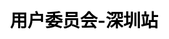 ---
title: "用户委员会-深圳站"
weight: 4
stationName: 深圳站
coverImage: /images/user-group/list/cityCards/shenzhen.png

css: "scss/user-group-single.scss"

topSection:
  kubSphere: KubeSphere 
  committee: 社区用户委员会
  description: KubeSphere 社区用户委员会—深圳站，成立于 2023 年 4 月 8 日，是由活跃在深圳的 KubeSphere 社区用户和成员组成的。初创核心成员 5 人。
  image: /images/user-group/guangzhou/banner.png
  mobile_image: /images/user-group/guangzhou/m-banner.png

station:
  name_en: KubeSphere Community
  name: 
    text1: 申请加入
    text2: 社区用户委员会—深圳站
  description: 
    - 不管你是否是 KubeSphere 的用户，只要你对云原生技术感兴趣，对组织活动有热情，对发展 KubeSphere 社区有想法，即可申请加入 KubeSphere 社区广州用户委员会。
    - 如果你想加入 KubeSphere 社区用户委员会—广州站，成为其中的一名委员（成员），为发展 KubeSphere 社区贡献自己的一份力量，可添加广州站站长微信申请，并可加入 KubeSphere 开源社区广州站微信群。
  manager: 
    name: 徐鹏
    image: /images/user-group/shenzhen/xupeng.jpeg
    wxCode: /images/user-group/shenzhen/xupengvx.jpeg
    position: 深圳站站长
  icon: /images/user-group/shenzhen/logo.svg
  icon_name: KubeSphere 社区用户委员会
  station_name: "- 深圳站 -"

returns:
  title: 为什么加入我们？
  list:
    - text: 结识更多的云原生领域的技术大牛、志同道合的朋友
      bg: /images/user-group/list/returns/bg1.svg

    - text: 提升自身在云原生领域的知名度，拓宽学习和交流云原生技术的渠道
      bg: /images/user-group/list/returns/bg2.svg

    - text: 提升自身多项能力：交流沟通能力、组织协调能力等
      bg: /images/user-group/list/returns/bg3.svg

    - text: KubeSphere 社区周边纪念礼品、社区认证证书及社区 Title
      bg: /images/user-group/list/returns/bg4.svg

members:
  title: 核心成员
  list:
    - name: 徐鹏
      position: 站长
      des: 深圳好上好信息技术副总监，负责技术团队管理及开发，多年服务器后端开发经验，擅长微服务体系相关技术栈，熟悉 K8s，喜欢总结，乐于分享，研究新技术，拥抱云原生，开源共生，终身学习。
      image: /images/user-group/shenzhen/xupeng.jpeg

    - name: 郑建林
      position: 副站长
      des: 现任深圳市技研智联科技有限公司架构师，技术负责人。多年物联网及金融行业经验，对云计算、区块链、大数据等领域有较深入研究及应用。熟悉 Java，Go，Node.js 技术栈，微服务架构设计。
      image: /images/user-group/shenzhen/zhengjianlin.jpeg

    - name: 蔡耀辉
      position: 委员
      des: 深圳好上好信息软件工程师，以 Python、Java 语言为主，Go 语言为辅，负责业务流程设计、编码实现与文档输出。
      image: /images/user-group/shenzhen/caiyaohui.png

    - name: 吴妙勇
      position: 委员
      des: 通信专业在读，爱好竞赛、公益志愿，程序编写。参加多场志愿公益活动与项目，获“榜样青年”“青年之星”等称呼。参与国家级科研立项 1 项，发明专利研发 1 项。目前担任职畅新青年珠海城市站主席一职。
      image: /images/user-group/shenzhen/wumiaoyong.jpg

    - name: 刘锡锋
      position: 委员
      des: 深圳市文鼎创数据科技有限公司研发工程师，负责公司物联网终端平台的开发，稳定性建设，容器化上云工作，擅长使用 GO、Java 开发分布式系统，持续关注分布式，云原生等前沿技术。
      image: /images/user-group/shenzhen/liuxifeng.jpeg

activities:
  videos:
    - image: https://pek3b.qingstor.com/kubesphere-community/images/kubesphere-meetup-shenzhen-20230408-cover.png
      link: https://kubesphere.io/zh/live/meetup-shenzhen-20230408/

    - image: https://pek3b.qingstor.com/kubesphere-community/images/shenzhen0408-api-cover.png
      link: https://kubesphere.io/zh/live/shenzhen0408-api/

  review:    
    - text: 好上好信息 API 微服务集群在 KubeSphere 的部署实践
      description: 这篇文章介绍了深圳好上好信息使用 KubeSphere 的最佳实践过程。
      link: https://kubesphere.io/zh/case/bobinfo/

    - text: 技研智联云原生容器化平台实践
      description: 这篇文章介绍了技研智联使用 KubeSphere 的最佳实践过程。
      link: https://kubesphere.io/zh/case/keyenlinx/

---